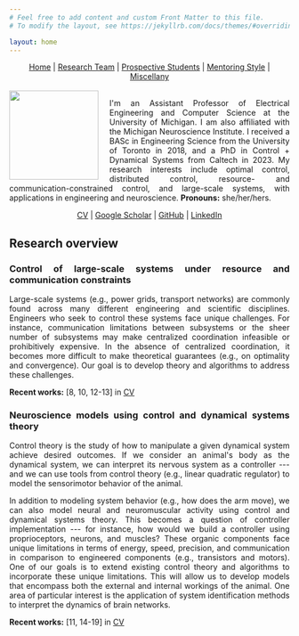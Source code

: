 ```yaml
---
# Feel free to add content and custom Front Matter to this file.
# To modify the layout, see https://jekyllrb.com/docs/themes/#overriding-theme-defaults

layout: home
---
```


<style>
body {text-align: justify}
.my-image {margin-right: 20px}
</style>

<center>
<a href="./index.html">Home</a> | <a href="./team.html">Research Team</a> | <a href="./prospectives.html">Prospective Students</a> | <a href="./mentoring.html">Mentoring Style</a> | <a href="./miscellany.html">Miscellany</a>
</center>
<br>

<img class="my-image" src="/assets/profile_picture.jpeg" align="left" width="160">

I'm an Assistant Professor of Electrical Engineering and Computer Science at the University of Michigan. I am also affiliated with the Michigan Neuroscience Institute. I received a BASc in Engineering Science from the University of Toronto in 2018, and a PhD in Control + Dynamical Systems from Caltech in 2023. My research interests include optimal control, distributed control, resource- and communication-constrained control, and large-scale systems, with applications in engineering and neuroscience. **Pronouns:** she/her/hers.

<center>
<a href="/assets/jsli_cv_jan13.pdf" target="_blank">CV</a> | <a href="https://scholar.google.com/citations?user=4EQuvGEAAAAJ" target="_blank">Google Scholar</a> | <a href="https://github.com/flyingpeach" target="_blank">GitHub</a> | <a href="https://www.linkedin.com/in/jslisali/" target="_blank">LinkedIn</a>
</center>

## **Research overview**

### **Control of large-scale systems under resource and communication constraints**
Large-scale systems (e.g., power grids, transport networks) are commonly found across many different engineering and scientific disciplines. Engineers who seek to control these systems face unique challenges. For instance, communication limitations between subsystems or the sheer number of subsystems may make centralized coordination infeasible or prohibitively expensive. In the absence of centralized coordination, it becomes more difficult to make theoretical guarantees (e.g., on optimality and convergence). Our goal is to develop theory and algorithms to address these challenges.

**Recent works:** \[8, 10, 12-13\] in <a href="/assets/jsli_cv_jan13.pdf" target="_blank">CV</a>

### **Neuroscience models using control and dynamical systems theory**
Control theory is the study of how to manipulate a given dynamical system achieve desired outcomes. If we consider an animal's body as the dynamical system, we can interpret its nervous system as a controller --- and we can use tools from control theory (e.g., linear quadratic regulator) to model the sensorimotor behavior of the animal.

In addition to modeling system behavior (e.g., how does the arm move), we can also model neural and neuromuscular activity using control and dynamical systems theory. This becomes a question of controller implementation --- for instance, how would we build a controller using proprioceptors, neurons, and muscles? These organic components face unique limitations in terms of energy, speed, precision, and communication in comparison to engineered components (e.g., transistors and motors). One of our goals is to extend existing control theory and algorithms to incorporate these unique limitations. This will allow us to develop models that encompass both the external and internal workings of the animal. One area of particular interest is the application of system identification methods to interpret the dynamics of brain networks.

**Recent works:** \[11, 14-19\] in <a href="/assets/jsli_cv_jan13.pdf" target="_blank">CV</a>

